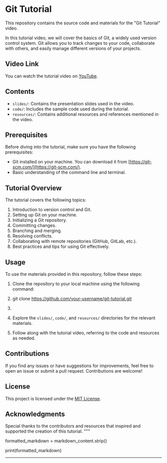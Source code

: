 # Git Tutorial

This repository contains the source code and materials for the "Git Tutorial" video.

In this tutorial video, we will cover the basics of Git, a widely used version control system. Git allows you to track changes to your code, collaborate with others, and easily manage different versions of your projects.

## Video Link

You can watch the tutorial video on [YouTube](https://www.youtube.com/your-video-link).

## Contents

- `slides/`: Contains the presentation slides used in the video.
- `code/`: Includes the sample code used during the tutorial.
- `resources/`: Contains additional resources and references mentioned in the video.

## Prerequisites

Before diving into the tutorial, make sure you have the following prerequisites:

- Git installed on your machine. You can download it from [https://git-scm.com/](https://git-scm.com/).
- Basic understanding of the command line and terminal.

## Tutorial Overview

The tutorial covers the following topics:

1. Introduction to version control and Git.
2. Setting up Git on your machine.
3. Initializing a Git repository.
4. Committing changes.
5. Branching and merging.
6. Resolving conflicts.
7. Collaborating with remote repositories (GitHub, GitLab, etc.).
8. Best practices and tips for using Git effectively.

## Usage

To use the materials provided in this repository, follow these steps:

1. Clone the repository to your local machine using the following command:
2. git clone https://github.com/your-username/git-tutorial.git  
3. 
2. Explore the `slides/`, `code/`, and `resources/` directories for the relevant materials.

3. Follow along with the tutorial video, referring to the code and resources as needed.

## Contributions

If you find any issues or have suggestions for improvements, feel free to open an issue or submit a pull request. Contributions are welcome!

## License

This project is licensed under the [MIT License](LICENSE.md).

## Acknowledgments

Special thanks to the contributors and resources that inspired and supported the creation of this tutorial.
"""

formatted_markdown = markdown_content.strip()

print(formatted_markdown)
****
